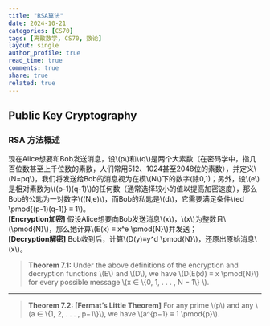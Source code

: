```yaml
---
title: "RSA算法"
date: 2024-10-21
categories: [CS70]
tags: [离散数学, CS70, 数论]
layout: single
author_profile: true
read_time: true
comments: true
share: true
related: true
---
```


## Public Key Cryptography

### RSA 方法概述

<head>  
    <meta charset="UTF-8">    
    <script src="https://polyfill.io/v3/polyfill.min.js?features=es6"></script>  
    <script id="MathJax-script" async src="https://cdn.jsdelivr.net/npm/mathjax@3/es5/tex-mml-chtml.js"></script>  
</head>
<body>
    <p>
    现在Alice想要和Bob发送消息，设\(p\)和\(q\)是两个大素数（在密码学中，指几百位数甚至上千位数的素数，人们常用512、1024甚至2048位的素数），并定义\(N=pq\)，我们将发送给Bob的消息视为在模\(N\)下的数字(除0,1)；另外，设\(e\)是相对素数为\((p-1)(q-1)\)的任何数（通常选择较小的值以提高加密速度），那么Bob的公匙为一对数字\((N,e)\)，而Bob的私匙是\(d\)，它需要满足条件\(ed \pmod{(p-1)(q-1)} ≡ 1\)。<br>
    <strong>[Encryption加密]</strong>
    假设Alice想要向Bob发送消息\(x\)，\(x\)为整数且\(\pmod{N}\)，那么她计算\(E(x) ≡ x^e \pmod{N}\)并发送；<br>
    <strong>[Decryption解密]</strong>
    Bob收到后，计算\(D(y)≡y^d \pmod{N}\)，还原出原始消息\(x\)。
    </p>
</body>

<head>  
    <meta charset="UTF-8">    
    <script src="https://polyfill.io/v3/polyfill.min.js?features=es6"></script>  
    <script id="MathJax-script" async src="https://cdn.jsdelivr.net/npm/mathjax@3/es5/tex-mml-chtml.js"></script>  
</head>  
<body>  
    <blockquote>  
        <p><strong>Theorem 7.1:</strong> Under the above definitions of the encryption and decryption functions \(E\) and \(D\), we have \(D(E(x)) ≡ x \pmod{N}\) for every possible message \(x ∈ \{0, 1, . . . , N − 1\} \).
        </p>
    </blockquote>  
</body>

---

<head>  
    <meta charset="UTF-8">    
    <script src="https://polyfill.io/v3/polyfill.min.js?features=es6"></script>  
    <script id="MathJax-script" async src="https://cdn.jsdelivr.net/npm/mathjax@3/es5/tex-mml-chtml.js"></script>  
</head>  
<body>  
    <blockquote>  
        <p><strong>Theorem 7.2: [Fermat’s Little Theorem]</strong> For any prime \(p\) and any \(a ∈ \{1, 2, . . . , p−1\}\), we have \(a^{p−1} ≡ 1 \pmod{p}\).
        </p>
    </blockquote>  
</body>
